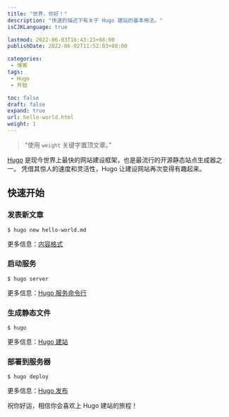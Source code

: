```yaml
---
title: "世界，你好！"
description: "快速的描述下有关于 Hugo 建站的基本用法。"
isCJKLanguage: true

lastmod: 2022-06-03T16:43:23+08:00
publishDate: 2022-06-02T11:52:03+08:00

categories:
 - 博客
tags:
 - Hugo
 - 开始

toc: false
draft: false
expand: true
url: hello-world.html
weight: 1
---
```


> “使用 `weight` 关键字置顶文章。”

[Hugo](https://gohugo.io/) 是现今世界上最快的网站建设框架，也是最流行的开源静态站点生成器之一。 凭借其惊人的速度和灵活性，Hugo 让建设网站再次变得有趣起来。

<!--more-->

## 快速开始

### 发表新文章

```shell
$ hugo new hello-world.md
```

更多信息：[内容格式](https://gohugo.io/content-management/formats/)

### 启动服务

```shell
$ hugo server
```

更多信息：[Hugo 服务命令行](https://gohugo.io/commands/hugo_server/)

### 生成静态文件

```shell
$ hugo
```

更多信息：[Hugo 建站](https://gohugo.io/commands/hugo/)

### 部署到服务器

```language
$ hugo deploy
```

更多信息：[Hugo 发布](https://gohugo.io/commands/hugo_deploy/)

祝你好运，相信你会喜欢上 Hugo 建站的旅程！